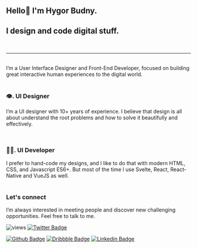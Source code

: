 ## Hello👋 I'm Hygor Budny.
## I design and code digital stuff.
<br />

---

<br />
I’m a User Interface Designer and Front-End Developer, focused on building great interactive human experiences to the digital world.
<br />
<br />

### 👁. **UI Designer**
I’m a UI designer with 10+ years of experience. I believe that design is all about understand the root problems and how to solve it beautifully and effectively.

<br />

### 👨‍💻. **UI Developer**
I prefer to hand-code my designs, and I like to do that with modern HTML, CSS, and Javascript ES6+. But most of the time I use Svelte, React, React-Native and VueJS as well.
<br />
<br />


### **Let's connect**

I’m always interested in meeting people and discover new challenging opportunities. Feel free to talk to me.

![views](https://gpvc.arturio.dev/hygor)
[![Twitter Badge](https://img.shields.io/twitter/follow/hygorbudny?hygorbudny)](https://twitter.com/hygorbudny)

[![Github Badge](https://img.shields.io/badge/-hygor-grey?style=flat&logo=github&logoColor=white&link=https://github.com/hygor/)](https://www.github.com/hygor/) 
[![Dribbble Badge](https://img.shields.io/badge/-hygor-grey?style=flat&logo=dribbble&logoColor=white&link=https://dribbble.com/hygor/)](https://dribbble.com/hygor/) 
[![Linkedin Badge](https://img.shields.io/badge/-hygor-0072b1?style=flat&logo=Linkedin&logoColor=white&link=https://www.linkedin.com/in/hygorbudny/)](https://www.linkedin.com/in/hygorbudny/)